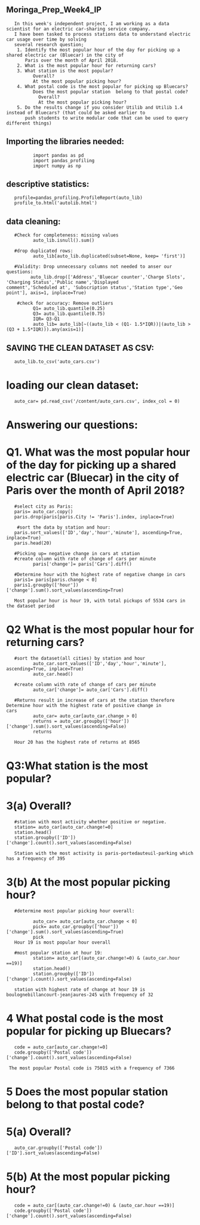 ## Moringa_Prep_Week4_IP
       In this week's independent project, I am working as a data scientist for an electric car-sharing service company. 
       I have been tasked to process stations data to understand electric car usage over time by solving 
       several research question;
        1. Identify the most popular hour of the day for picking up a shared electric car (Bluecar) in the city of 
           Paris over the month of April 2018.
        2. What is the most popular hour for returning cars?
        3. What station is the most popular?
              Overall?
              At the most popular picking hour?
        4. What postal code is the most popular for picking up Bluecars? 
              Does the most popular station  belong to that postal code?
                Overall?
                At the most popular picking hour?
        5. Do the results change if you consider Utilib and Utilib 1.4 instead of Bluecars? (that could be asked earlier to 
           push students to write modular code that can be used to query different things)
           
## Importing the libraries needed:
              import pandas as pd
              import pandas_profiling
              import numpy as np
              
## descriptive statistics:
       profile=pandas_profiling.ProfileReport(auto_lib)
       profile_to.html('autolib.html')
       
## data cleaning:
       #Check for completeness: missing values
              auto_lib.isnull().sum()
              
       #drop duplicated rows:
              auto_lib[auto_lib.duplicated(subset=None, keep= 'first')]

       #Validity: Drop unnecessary columns not needed to anser our questions:
             auto_lib.drop(['Address','Bluecar counter','Charge Slots', 'Charging Status','Public name','Displayed                          comment','Scheduled at', 'Subscription status','Station type','Geo point'], axis=1, inplace=True)
             
        #check for accuracy: Remove outliers
              Q1= auto_lib.quantile(0.25)
              Q3= auto_lib.quantile(0.75)
              IQR= Q3-Q1
              auto_lib= auto_lib[~((auto_lib < (Q1- 1.5*IQR))|(auto_lib > (Q3 + 1.5*IQR))).any(axis=1)]
              
## SAVING THE CLEAN DATASET AS CSV:
       auto_lib.to_csv('auto_cars.csv')
       
# loading our clean dataset:
       auto_car= pd.read_csv('/content/auto_cars.csv', index_col = 0)
       
# Answering our questions:
# Q1. What was the most popular hour of the day for picking up a shared electric car (Bluecar) in the city of Paris over the month of April 2018?

       #select city as Paris:
       paris= auto_car.copy()
       paris.drop(paris[paris.City != 'Paris'].index, inplace=True) 
       
        #sort the data by station and hour:
       paris.sort_values(['ID','day','hour','minute'], ascending=True, inplace=True)
       paris.head(20)
       
       #Picking up= negative change in cars at station 
       #create column with rate of change of cars per minute 
              paris['change']= paris['Cars'].diff()
              
       #Determine hour with the highest rate of negative change in cars
       paris1= paris[paris.change < 0]
       paris1.groupby(['hour'])['change'].sum().sort_values(ascending=True)
       
       Most popular hour is hour 19, with total pickups of 5534 cars in the dataset period 
# Q2  What is the most popular hour for returning cars?

       #sort the dataset(all cities) by station and hour 
              auto_car.sort_values(['ID','day','hour','minute'], ascending=True, inplace=True)
              auto_car.head()
       
       #create column with rate of change of cars per minute 
              auto_car['change']= auto_car['Cars'].diff()
              
       #Returns result in increase of cars at the station therefore Determine hour with the highest rate of positive change in         cars
              auto_car= auto_car[auto_car.change > 0]
              returns = auto_car.groupby(['hour'])['change'].sum().sort_values(ascending=False)
              returns
              
       Hour 20 has the highest rate of returns at 8565 
       
# Q3:What station is the most popular?
# 3(a) Overall?
       #station with most activity whether positive or negative.
       station= auto_car[auto_car.change!=0]
       station.head()
       station.groupby(['ID'])['change'].count().sort_values(ascending=False)
       
       Station with the most activity is paris-portedauteuil-parking which has a frequency of 395
# 3(b) At the most popular picking hour?
       #determine most popular picking hour overall:

              auto_car= auto_car[auto_car.change < 0]
              pick= auto_car.groupby(['hour'])['change'].sum().sort_values(ascending=True)
              pick    
       Hour 19 is most popular hour overall
       
       #most popular station at hour 19:
              station= auto_car[(auto_car.change!=0) & (auto_car.hour ==19)]
              station.head()
              station.groupby(['ID'])['change'].count().sort_values(ascending=False)
              
       station with highest rate of change at hour 19 is boulognebillancourt-jeanjaures-245 with frequency of 32
 # 4 What postal code is the most popular for picking up Bluecars? 

       code = auto_car[auto_car.change!=0] 
       code.groupby(['Postal code'])['change'].count().sort_values(ascending=False)
       
     The most popular Postal code is 75015 with a frequency of 7366
 # 5 Does the most popular station belong to that postal code?
#  5(a) Overall?

       auto_car.groupby(['Postal code'])['ID'].sort_values(ascending=False)

# 5(b) At the most popular picking hour?

       code = auto_car[(auto_car.change!=0) & (auto_car.hour ==19)]
       code.groupby(['Postal code'])['change'].count().sort_values(ascending=False)
